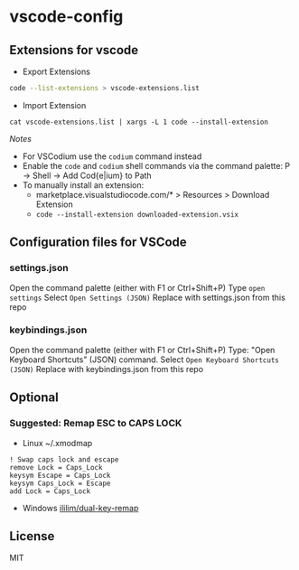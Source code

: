 # vscode-config

## Extensions for vscode

- Export Extensions
```sh
code --list-extensions > vscode-extensions.list
```

- Import Extension
```
cat vscode-extensions.list | xargs -L 1 code --install-extension
```
*Notes*
  - For VSCodium use the `codium` command instead
  - Enable the `code` and `codium` shell commands via the command palette:
      <S-C>P -> Shell -> Add Cod{e|ium} to Path
  - To manually install an extension:
    - marketplace.visualstudiocode.com/* > Resources > Download Extension
    - `code --install-extension downloaded-extension.vsix`

## Configuration files for VSCode

### settings.json

Open the command palette (either with F1 or Ctrl+Shift+P)
Type `open settings`
Select `Open Settings (JSON)`
Replace with settings.json from this repo


### keybindings.json

Open the command palette (either with F1 or Ctrl+Shift+P)
Type: "Open Keyboard Shortcuts" (JSON) command.
Select `Open Keyboard Shortcuts (JSON)`
Replace with keybindings.json from this repo

## Optional

### Suggested: Remap ESC to CAPS LOCK

- Linux ~/.xmodmap 
```
! Swap caps lock and escape
remove Lock = Caps_Lock
keysym Escape = Caps_Lock
keysym Caps_Lock = Escape
add Lock = Caps_Lock
```

- Windows [ililim/dual-key-remap](https://github.com/ililim/dual-key-remap)


## License

MIT
